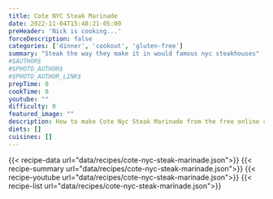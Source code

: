 ```yaml
---
title: Cote NYC Steak Marinade
date: 2022-11-04T15:48:21-05:00
preHeader: 'Nick is cooking...'
forceDescription: false
categories: ['dinner', 'cookout', 'gluten-free']
summary: "Steak the way they make it in would famous nyc steakhouses"
#$AUTHOR$
#$PHOTO_AUTHOR$
#$PHOTO_AUTHOR_LINK$
prepTime: 0
cookTime: 0
youtube: ""
difficulty: 0
featured_image: ""
description: How to make Cote Nyc Steak Marinade from the free online cookbook
diets: []
cuisines: []
---
```

{{< recipe-data url="data/recipes/cote-nyc-steak-marinade.json">}}
{{< recipe-summary url="data/recipes/cote-nyc-steak-marinade.json">}}
{{< recipe-youtube url="data/recipes/cote-nyc-steak-marinade.json">}}
{{< recipe-list url="data/recipes/cote-nyc-steak-marinade.json">}}
